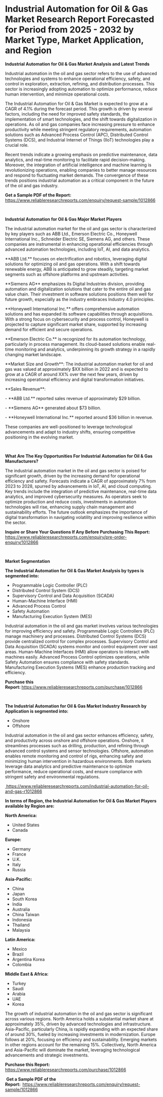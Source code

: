 <p><h1>Industrial Automation for Oil & Gas Market Research Report Forecasted for Period from 2025 -  2032 by Market Type, Market Application, and Region</h1></p><p><strong>Industrial Automation for Oil & Gas Market Analysis and Latest Trends</strong></p>
<p><p>Industrial automation in the oil and gas sector refers to the use of advanced technologies and systems to enhance operational efficiency, safety, and control in exploration, extraction, refining, and distribution processes. This sector is increasingly adopting automation to optimize performance, reduce human intervention, and minimize operational costs.</p><p>The Industrial Automation for Oil & Gas Market is expected to grow at a CAGR of 4.1% during the forecast period. This growth is driven by several factors, including the need for improved safety standards, the implementation of smart technologies, and the shift towards digitalization in operations. As oil and gas companies face increasing pressure to enhance productivity while meeting stringent regulatory requirements, automation solutions such as Advanced Process Control (APC), Distributed Control Systems (DCS), and Industrial Internet of Things (IIoT) technologies play a crucial role.</p><p>Recent trends indicate a growing emphasis on predictive maintenance, data analytics, and real-time monitoring to facilitate rapid decision-making. Moreover, the integration of artificial intelligence and machine learning is revolutionizing operations, enabling companies to better manage resources and respond to fluctuating market demands. The convergence of these trends positions industrial automation as a critical component in the future of the oil and gas industry.</p></p>
<p><strong>Get a Sample PDF of the Report:&nbsp;</strong> <a href="https://www.reliableresearchreports.com/enquiry/request-sample/1012866?utm_campaign=40&utm_medium=2&utm_source=Github&utm_content=ia&utm_term=19042025&utm_id=industrial-automation-for-oil-gas">https://www.reliableresearchreports.com/enquiry/request-sample/1012866</a></p>
<p>&nbsp;</p>
<p><strong>Industrial Automation for Oil & Gas Major Market Players</strong></p>
<p><p>The industrial automation market for the oil and gas sector is characterized by key players such as ABB Ltd., Emerson Electric Co., Honeywell International Inc., Schneider Electric SE, Siemens AG, and others. These companies are instrumental in enhancing operational efficiencies through advanced automation technologies, including IoT, AI, and data analytics.</p><p>**ABB Ltd.** focuses on electrification and robotics, leveraging digital solutions for optimizing oil and gas operations. With a shift towards renewable energy, ABB is anticipated to grow steadily, targeting market segments such as offshore platforms and upstream activities. </p><p>**Siemens AG** emphasizes its Digital Industries division, providing automation and digitalization solutions that cater to the entire oil and gas value chain. Their investment in software solutions positions them well for future growth, especially as the industry embraces Industry 4.0 principles.</p><p>**Honeywell International Inc.** offers comprehensive automation solutions and has expanded its software capabilities through acquisitions. With a strong focus on cybersecurity and process control, Honeywell is projected to capture significant market share, supported by increasing demand for efficient and secure operations.</p><p>**Emerson Electric Co.** is recognized for its automation technology, particularly in process management. Its cloud-based solutions enable real-time monitoring and analytics, underpinning its growth strategy in a rapidly changing market landscape.</p><p>**Market Size and Growth**: The industrial automation market for oil and gas was valued at approximately $XX billion in 2022 and is expected to grow at a CAGR of around XX% over the next few years, driven by increasing operational efficiency and digital transformation initiatives.</p><p>**Sales Revenue**: </p><p>- **ABB Ltd.** reported sales revenue of approximately $29 billion.</p><p>- **Siemens AG** generated about $73 billion.</p><p>- **Honeywell International Inc.** reported around $36 billion in revenue.</p><p>These companies are well-positioned to leverage technological advancements and adapt to industry shifts, ensuring competitive positioning in the evolving market.</p></p>
<p>&nbsp;</p>
<p><strong>What Are The Key Opportunities For Industrial Automation for Oil & Gas Manufacturers?</strong></p>
<p><p>The industrial automation market in the oil and gas sector is poised for significant growth, driven by the increasing demand for operational efficiency and safety. Forecasts indicate a CAGR of approximately 7% from 2023 to 2028, spurred by advancements in IoT, AI, and cloud computing. Key trends include the integration of predictive maintenance, real-time data analytics, and improved cybersecurity measures. As operators seek to optimize production and reduce costs, investments in automation technologies will rise, enhancing supply chain management and sustainability efforts. The future outlook emphasizes the importance of digital transformation in navigating volatility and improving resilience within the sector.</p></p>
<p><strong>Inquire or Share Your Questions If Any Before Purchasing This Report:</strong> <a href="https://www.reliableresearchreports.com/enquiry/pre-order-enquiry/1012866?utm_campaign=40&utm_medium=2&utm_source=Github&utm_content=ia&utm_term=19042025&utm_id=industrial-automation-for-oil-gas">https://www.reliableresearchreports.com/enquiry/pre-order-enquiry/1012866</a></p>
<p>&nbsp;</p>
<p><strong>Market Segmentation</strong></p>
<p><strong>The Industrial Automation for Oil & Gas Market Analysis by types is segmented into:</strong></p>
<p><ul><li>Programmable Logic Controller (PLC)</li><li>Distributed Control System (DCS)</li><li>Supervisory Control and Data Acquisition (SCADA)</li><li>Human-Machine Interface (HMI)</li><li>Advanced Process Control</li><li>Safety Automation</li><li>Manufacturing Execution System (MES)</li></ul></p>
<p><p>Industrial automation in the oil and gas market involves various technologies for improving efficiency and safety. Programmable Logic Controllers (PLC) manage machinery and processes. Distributed Control Systems (DCS) provide centralized control for complex processes. Supervisory Control and Data Acquisition (SCADA) systems monitor and control equipment over vast areas. Human-Machine Interfaces (HMI) allow operators to interact with machines easily. Advanced Process Control optimizes operations, while Safety Automation ensures compliance with safety standards. Manufacturing Execution Systems (MES) enhance production tracking and efficiency.</p></p>
<p><strong>Purchase this Report:&nbsp;</strong><a href="https://www.reliableresearchreports.com/purchase/1012866?utm_campaign=40&utm_medium=2&utm_source=Github&utm_content=ia&utm_term=19042025&utm_id=industrial-automation-for-oil-gas">https://www.reliableresearchreports.com/purchase/1012866</a></p>
<p>&nbsp;</p>
<p><strong>The Industrial Automation for Oil & Gas Market Industry Research by Application is segmented into:</strong></p>
<p><ul><li>Onshore</li><li>Offshore</li></ul></p>
<p><p>Industrial automation in the oil and gas sector enhances efficiency, safety, and productivity across onshore and offshore operations. Onshore, it streamlines processes such as drilling, production, and refining through advanced control systems and sensor technologies. Offshore, automation enables remote monitoring and control of rigs, enhancing safety and minimizing human intervention in hazardous environments. Both markets leverage data analytics and predictive maintenance to optimize performance, reduce operational costs, and ensure compliance with stringent safety and environmental regulations.</p></p>
<p><a href="https://www.reliableresearchreports.com/industrial-automation-for-oil-and-gas-r1012866?utm_campaign=40&utm_medium=2&utm_source=Github&utm_content=ia&utm_term=19042025&utm_id=industrial-automation-for-oil-gas">&nbsp;https://www.reliableresearchreports.com/industrial-automation-for-oil-and-gas-r1012866</a></p>
<p><strong>In terms of Region, the Industrial Automation for Oil & Gas Market Players available by Region are:</strong></p>
<p>
    <p> <strong> North America: </strong>
        <ul>
            <li>United States</li>
            <li>Canada</li>
        </ul>
        </p> 
    <p> <strong> Europe: </strong>
        <ul>
            <li>Germany</li>
            <li>France</li>
            <li>U.K.</li>
            <li>Italy</li>
            <li>Russia</li>
        </ul>
        </p> 
    <p> <strong> Asia-Pacific: </strong>
        <ul>
            <li>China</li>
            <li>Japan</li>
            <li>South Korea</li>
            <li>India</li>
            <li>Australia</li>
            <li>China Taiwan</li>
            <li>Indonesia</li>
            <li>Thailand</li>
            <li>Malaysia</li>
        </ul>
        </p> 
    <p> <strong> Latin America: </strong>
        <ul>
            <li>Mexico</li>
            <li>Brazil</li>
            <li>Argentina Korea</li>
            <li>Colombia</li>
        </ul>
        </p> 
    <p> <strong> Middle East & Africa: </strong>
        <ul>
            <li>Turkey</li>
            <li>Saudi</li>
            <li>Arabia</li>
            <li>UAE</li>
            <li>Korea</li>
        </ul>
    </p>
    </p>
<p><p>The growth of industrial automation in the oil and gas sector is significant across various regions. North America holds a substantial market share at approximately 35%, driven by advanced technologies and infrastructure. Asia-Pacific, particularly China, is rapidly expanding with an expected share of around 30%, fueled by increasing investments in modernization. Europe follows at 20%, focusing on efficiency and sustainability. Emerging markets in other regions account for the remaining 15%. Collectively, North America and Asia-Pacific will dominate the market, leveraging technological advancements and strategic investments.</p></p>
<p><strong>Purchase this Report: </strong><a href="https://www.reliableresearchreports.com/purchase/1012866?utm_campaign=40&utm_medium=2&utm_source=Github&utm_content=ia&utm_term=19042025&utm_id=industrial-automation-for-oil-gas">https://www.reliableresearchreports.com/purchase/1012866</a></p>
<p>&nbsp;<strong>Get a Sample PDF of the Report:&nbsp;&nbsp;</strong><a href="https://www.reliableresearchreports.com/enquiry/request-sample/1012866?utm_campaign=40&utm_medium=2&utm_source=Github&utm_content=ia&utm_term=19042025&utm_id=industrial-automation-for-oil-gas">https://www.reliableresearchreports.com/enquiry/request-sample/1012866</a></p>
<p><strong></strong></p>
<p><p></p><p></p><p></p></p>